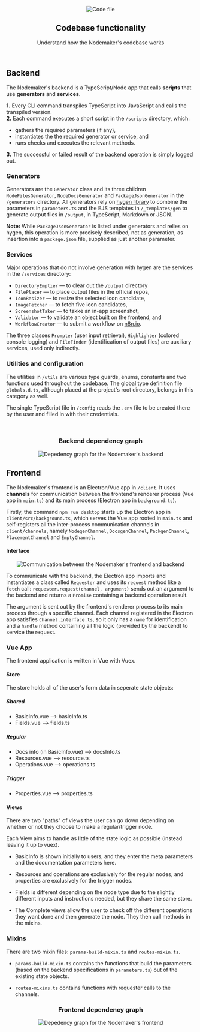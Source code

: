 <p align="center">
  <img src="images/icons/icons8-code-file-80.png" alt="Code file" />
</p>

<p align="center">
  <h2 align="center">Codebase functionality</h2>
</p>

<p align="center">
  Understand how the Nodemaker's codebase works
</p>

<br>

## Backend

The Nodemaker's backend is a TypeScript/Node app that calls **scripts** that use **generators** and **services**.

**1.** Every CLI command transpiles TypeScript into JavaScript and calls the transpiled version.<br>
**2.** Each command executes a short script in the `/scripts` directory, which:

- gathers the required parameters (if any),
- instantiates the the required generator or service, and
- runs checks and executes the relevant methods.

**3.** The successful or failed result of the backend operation is simply logged out.

### Generators

Generators are the `Generator` class and its three children `NodeFilesGenerator`, `NodeDocsGenerator` and `PackageJsonGenerator` in the `/generators` directory. All generators rely on [hygen library](https://github.com/jondot/hygen/) to combine the parameters in `parameters.ts` and the EJS templates in `/_templates/gen` to generate output files in `/output`, in TypeScript, Markdown or JSON.

**Note:** While `PackageJsonGenerator` is listed under generators and relies on hygen, this operation is more precisely described, not as generation, as insertion into a `package.json` file, supplied as just another parameter.

### Services

Major operations that do not involve generation with hygen are the services in the `/services` directory:

- `DirectoryEmptier` — to clear out the `/output` directory
- `FilePlacer` — to place output files in the official repos,
- `IconResizer` — to resize the selected icon candidate,
- `ImageFetcher` — to fetch five icon candidates,
- `ScreenshotTaker` — to takke an in-app screenshot,
- `Validator` — to validate an object built on the frontend, and
- `WorkflowCreator` — to submit a workflow on [n8n.io](https://n8n.io/workflows).

The three classes `Prompter` (user input retrieval), `Highlighter` (colored console logging) and `FileFinder` (identification of output files) are auxiliary services, used only indirectly.

### Utilities and configuration

The utilities in `/utils` are various type guards, enums, constants and two functions used throughout the codebase. The global type definition file `globals.d.ts`, although placed at the project's root directory, belongs in this category as well.

The single TypeScript file in `/config` reads the `.env` file to be created there by the user and filled in with their credentials.

<br>

<p align="center">
  <h3 align="center">Backend dependency graph</h3>
</p>

<p align="center">
  <img src="images/graphs/backend.svg" alt="Depedency graph for the Nodemaker's backend" />
</p>

## Frontend

The Nodemaker's frontend is an Electron/Vue app in `/client`. It uses **channels** for communication between the frontend's renderer process (Vue app in `main.ts`) and its main process (Electron app in `background.ts`).

Firstly, the command `npm run desktop` starts up the Electron app in `client/src/background.ts`, which serves the Vue app rooted in `main.ts` and self-registers all the inter-process communication channels in `client/channels`, namely `NodegenChannel`, `DocsgenChannel`, `PackgenChannel`, `PlacementChannel` and `EmptyChannel`.

#### Interface
<p align="center">
  <img src="images/graphs/backend-frontend-communication.png" alt="Communication between the Nodemaker's frontend and backend" />
</p>

To communicate with the backend, the Electron app imports and instantiates a class called `Requester` and uses its `request` method like a `fetch` call: `requester.request(channel, argument)` sends out an argument to the backend and returns a `Promise` containing a backend operation result.

The argument is sent out by the frontend's renderer process to its main process through a specific channel. Each channel registered in the Electron app satisfies `Channel.interface.ts`, so it only has a `name` for identification and a `handle` method containing all the logic (provided by the backend) to service the request.

### Vue App

The frontend application is written in Vue with Vuex.

#### Store

 The store holds all of the user's form data in seperate state objects:

##### Shared

- BasicInfo.vue --> basicInfo.ts
- Fields.vue --> fields.ts

##### Regular

- Docs info (in BasicInfo.vue) --> docsInfo.ts
- Resources.vue --> resource.ts
- Operations.vue --> operations.ts

##### Trigger

- Properties.vue --> properties.ts

#### Views

There are two "paths" of views the user can go down depending on whether or not they choose to make a regular/trigger node.

Each View aims to handle as little of the state logic as possible (instead leaving it up to vuex).

- BasicInfo is shown initially to users, and they enter the meta parameters and the documentation parameters here.

- Resources and operations are exclusively for the regular nodes, and properties are exclusively for the trigger nodes.

- Fields is different depending on the node type due to the slightly different inputs and instructions needed, but they share the same store.

- The Complete views allow the user to check off the different operations they want done and then generate the node. They then call methods in the mixins.

### Mixins

There are two mixin files: `params-build-mixin.ts` and `routes-mixin.ts`.

- `params-build-mixin.ts` contains the functions that build the parameters (based on the backend specifications in `parameters.ts`) out of the existing state objects.

- `routes-mixins.ts` contains functions with requester calls to the channels.

<p align="center">
  <h3 align="center">Frontend dependency graph</h3>
</p>

<p align="center">
  <img src="images/graphs/frontend.svg" alt="Depedency graph for the Nodemaker's frontend" />
</p>
